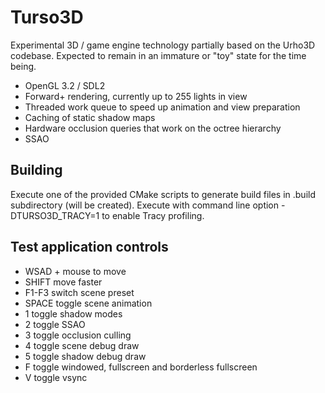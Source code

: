 # Turso3D

Experimental 3D / game engine technology partially based on the Urho3D codebase. Expected to remain in an immature or "toy" state for the time being.

- OpenGL 3.2 / SDL2
- Forward+ rendering, currently up to 255 lights in view
- Threaded work queue to speed up animation and view preparation
- Caching of static shadow maps
- Hardware occlusion queries that work on the octree hierarchy
- SSAO

## Building

Execute one of the provided CMake scripts to generate build files in .build subdirectory (will be created). Execute with command line option -DTURSO3D_TRACY=1
to enable Tracy profiling.

## Test application controls

- WSAD + mouse to move
- SHIFT move faster
- F1-F3 switch scene preset
- SPACE toggle scene animation
- 1 toggle shadow modes
- 2 toggle SSAO
- 3 toggle occlusion culling
- 4 toggle scene debug draw
- 5 toggle shadow debug draw
- F toggle windowed, fullscreen and borderless fullscreen
- V toggle vsync
